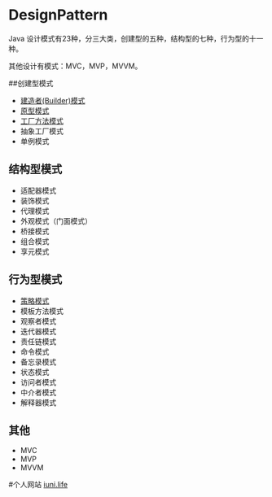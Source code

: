 # DesignPattern

Java 设计模式有23种，分三大类，创建型的五种，结构型的七种，行为型的十一种。

其他设计有模式：MVC，MVP，MVVM。

##创建型模式
* [建造者(Builder)模式](https://github.com/OriginalLove/DesignPattern/blob/master/BuilderDesignPattern.md)
* [原型模式](https://github.com/OriginalLove/DesignPattern/blob/master/%E5%8E%9F%E5%9E%8B%E6%A8%A1%E5%BC%8F.md)
* [工厂方法模式](https://github.com/OriginalLove/DesignPattern/blob/master/%E5%B7%A5%E5%8E%82%E6%96%B9%E6%B3%95%E6%A8%A1%E5%BC%8F.md)
* 抽象工厂模式
* 单例模式


## 结构型模式

* 适配器模式
* 装饰模式
* 代理模式
* 外观模式（门面模式）
* 桥接模式 
* 组合模式
* 享元模式

## 行为型模式

* [策略模式](https://github.com/OriginalLove/DesignPattern/blob/master/%E7%AD%96%E7%95%A5%E6%A8%A1%E5%BC%8F.md)
* 模板方法模式
* 观察者模式
* 迭代器模式
* 责任链模式
* 命令模式
* 备忘录模式
* 状态模式
* 访问者模式
* 中介者模式
* 解释器模式

## 其他

* MVC
* MVP
* MVVM




#个人网站
 [iuni.life](http://www.iuni.life)
